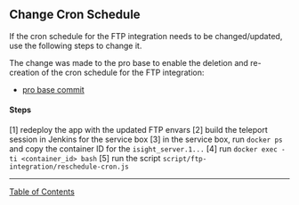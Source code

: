 ## Change Cron Schedule

If the cron schedule for the FTP integration needs to be changed/updated, use the following steps to change it.

The change was made to the pro base to enable the deletion and re-creation of the cron schedule for the FTP integration:
- [pro base commit](https://github.com/i-Sight/config_pro_base_v5/commit/13aba99e87a52064e4ccd1d1ded380b25ca7a313)


#### Steps
[1] redeploy the app with the updated FTP envars
[2] build the teleport session in Jenkins for the service box
[3] in the service box, run `docker ps` and copy the container ID for the `isight_server.1...`
[4] run `docker exec -ti <container_id> bash`
[5] run the script `script/ftp-integration/reschedule-cron.js`


***
[Table of Contents](../README.md)